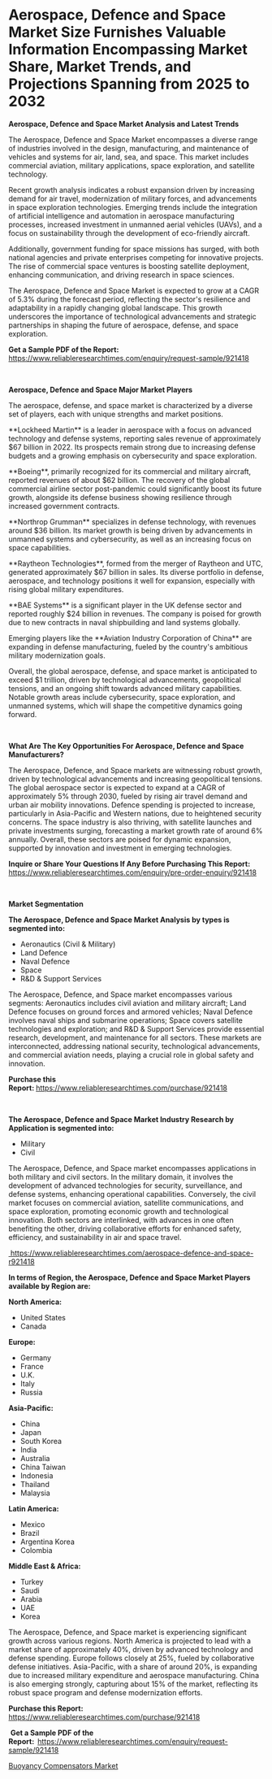 <p><h1>Aerospace, Defence and Space Market Size Furnishes Valuable Information Encompassing Market Share, Market Trends, and Projections Spanning from 2025 to 2032</h1></p><p><strong>Aerospace, Defence and Space Market Analysis and Latest Trends</strong></p>
<p><p>The Aerospace, Defence and Space Market encompasses a diverse range of industries involved in the design, manufacturing, and maintenance of vehicles and systems for air, land, sea, and space. This market includes commercial aviation, military applications, space exploration, and satellite technology. </p><p>Recent growth analysis indicates a robust expansion driven by increasing demand for air travel, modernization of military forces, and advancements in space exploration technologies. Emerging trends include the integration of artificial intelligence and automation in aerospace manufacturing processes, increased investment in unmanned aerial vehicles (UAVs), and a focus on sustainability through the development of eco-friendly aircraft. </p><p>Additionally, government funding for space missions has surged, with both national agencies and private enterprises competing for innovative projects. The rise of commercial space ventures is boosting satellite deployment, enhancing communication, and driving research in space sciences. </p><p>The Aerospace, Defence and Space Market is expected to grow at a CAGR of 5.3% during the forecast period, reflecting the sector's resilience and adaptability in a rapidly changing global landscape. This growth underscores the importance of technological advancements and strategic partnerships in shaping the future of aerospace, defense, and space exploration.</p></p>
<p><strong>Get a Sample PDF of the Report:&nbsp;</strong> <a href="https://www.reliableresearchtimes.com/enquiry/request-sample/921418?utm_campaign=3542&utm_medium=2&utm_source=Github&utm_content=ia&utm_term=11042025&utm_id=aerospace-defence-and-space">https://www.reliableresearchtimes.com/enquiry/request-sample/921418</a></p>
<p>&nbsp;</p>
<p><strong>Aerospace, Defence and Space Major Market Players</strong></p>
<p><p>The aerospace, defense, and space market is characterized by a diverse set of players, each with unique strengths and market positions. </p><p>**Lockheed Martin** is a leader in aerospace with a focus on advanced technology and defense systems, reporting sales revenue of approximately $67 billion in 2022. Its prospects remain strong due to increasing defense budgets and a growing emphasis on cybersecurity and space exploration.</p><p>**Boeing**, primarily recognized for its commercial and military aircraft, reported revenues of about $62 billion. The recovery of the global commercial airline sector post-pandemic could significantly boost its future growth, alongside its defense business showing resilience through increased government contracts.</p><p>**Northrop Grumman** specializes in defense technology, with revenues around $36 billion. Its market growth is being driven by advancements in unmanned systems and cybersecurity, as well as an increasing focus on space capabilities.</p><p>**Raytheon Technologies**, formed from the merger of Raytheon and UTC, generated approximately $67 billion in sales. Its diverse portfolio in defense, aerospace, and technology positions it well for expansion, especially with rising global military expenditures.</p><p>**BAE Systems** is a significant player in the UK defense sector and reported roughly $24 billion in revenues. The company is poised for growth due to new contracts in naval shipbuilding and land systems globally.</p><p>Emerging players like the **Aviation Industry Corporation of China** are expanding in defense manufacturing, fueled by the country's ambitious military modernization goals. </p><p>Overall, the global aerospace, defense, and space market is anticipated to exceed $1 trillion, driven by technological advancements, geopolitical tensions, and an ongoing shift towards advanced military capabilities. Notable growth areas include cybersecurity, space exploration, and unmanned systems, which will shape the competitive dynamics going forward.</p></p>
<p>&nbsp;</p>
<p><strong>What Are The Key Opportunities For Aerospace, Defence and Space Manufacturers?</strong></p>
<p><p>The Aerospace, Defence, and Space markets are witnessing robust growth, driven by technological advancements and increasing geopolitical tensions. The global aerospace sector is expected to expand at a CAGR of approximately 5% through 2030, fueled by rising air travel demand and urban air mobility innovations. Defence spending is projected to increase, particularly in Asia-Pacific and Western nations, due to heightened security concerns. The space industry is also thriving, with satellite launches and private investments surging, forecasting a market growth rate of around 6% annually. Overall, these sectors are poised for dynamic expansion, supported by innovation and investment in emerging technologies.</p></p>
<p><strong>Inquire or Share Your Questions If Any Before Purchasing This Report:</strong> <a href="https://www.reliableresearchtimes.com/enquiry/pre-order-enquiry/921418?utm_campaign=3542&utm_medium=2&utm_source=Github&utm_content=ia&utm_term=11042025&utm_id=aerospace-defence-and-space">https://www.reliableresearchtimes.com/enquiry/pre-order-enquiry/921418</a></p>
<p>&nbsp;</p>
<p><strong>Market Segmentation</strong></p>
<p><strong>The Aerospace, Defence and Space Market Analysis by types is segmented into:</strong></p>
<p><ul><li>Aeronautics (Civil & Military)</li><li>Land Defence</li><li>Naval Defence</li><li>Space</li><li>R&D & Support Services</li></ul></p>
<p><p>The Aerospace, Defence, and Space market encompasses various segments: Aeronautics includes civil aviation and military aircraft; Land Defence focuses on ground forces and armored vehicles; Naval Defence involves naval ships and submarine operations; Space covers satellite technologies and exploration; and R&D & Support Services provide essential research, development, and maintenance for all sectors. These markets are interconnected, addressing national security, technological advancements, and commercial aviation needs, playing a crucial role in global safety and innovation.</p></p>
<p><strong>Purchase this Report:&nbsp;</strong><a href="https://www.reliableresearchtimes.com/purchase/921418?utm_campaign=3542&utm_medium=2&utm_source=Github&utm_content=ia&utm_term=11042025&utm_id=aerospace-defence-and-space">https://www.reliableresearchtimes.com/purchase/921418</a></p>
<p>&nbsp;</p>
<p><strong>The Aerospace, Defence and Space Market Industry Research by Application is segmented into:</strong></p>
<p><ul><li>Military</li><li>Civil</li></ul></p>
<p><p>The Aerospace, Defence, and Space market encompasses applications in both military and civil sectors. In the military domain, it involves the development of advanced technologies for security, surveillance, and defense systems, enhancing operational capabilities. Conversely, the civil market focuses on commercial aviation, satellite communications, and space exploration, promoting economic growth and technological innovation. Both sectors are interlinked, with advances in one often benefiting the other, driving collaborative efforts for enhanced safety, efficiency, and sustainability in air and space travel.</p></p>
<p><a href="https://www.reliableresearchtimes.com/aerospace-defence-and-space-r921418?utm_campaign=3542&utm_medium=2&utm_source=Github&utm_content=ia&utm_term=11042025&utm_id=aerospace-defence-and-space">&nbsp;https://www.reliableresearchtimes.com/aerospace-defence-and-space-r921418</a></p>
<p><strong>In terms of Region, the Aerospace, Defence and Space Market Players available by Region are:</strong></p>
<p>
    <p> <strong> North America: </strong>
        <ul>
            <li>United States</li>
            <li>Canada</li>
        </ul>
        </p> 
    <p> <strong> Europe: </strong>
        <ul>
            <li>Germany</li>
            <li>France</li>
            <li>U.K.</li>
            <li>Italy</li>
            <li>Russia</li>
        </ul>
        </p> 
    <p> <strong> Asia-Pacific: </strong>
        <ul>
            <li>China</li>
            <li>Japan</li>
            <li>South Korea</li>
            <li>India</li>
            <li>Australia</li>
            <li>China Taiwan</li>
            <li>Indonesia</li>
            <li>Thailand</li>
            <li>Malaysia</li>
        </ul>
        </p> 
    <p> <strong> Latin America: </strong>
        <ul>
            <li>Mexico</li>
            <li>Brazil</li>
            <li>Argentina Korea</li>
            <li>Colombia</li>
        </ul>
        </p> 
    <p> <strong> Middle East & Africa: </strong>
        <ul>
            <li>Turkey</li>
            <li>Saudi</li>
            <li>Arabia</li>
            <li>UAE</li>
            <li>Korea</li>
        </ul>
    </p>
    </p>
<p><p>The Aerospace, Defence, and Space market is experiencing significant growth across various regions. North America is projected to lead with a market share of approximately 40%, driven by advanced technology and defense spending. Europe follows closely at 25%, fueled by collaborative defense initiatives. Asia-Pacific, with a share of around 20%, is expanding due to increased military expenditure and aerospace manufacturing. China is also emerging strongly, capturing about 15% of the market, reflecting its robust space program and defense modernization efforts.</p></p>
<p><strong>Purchase this Report: </strong><a href="https://www.reliableresearchtimes.com/purchase/921418?utm_campaign=3542&utm_medium=2&utm_source=Github&utm_content=ia&utm_term=11042025&utm_id=aerospace-defence-and-space">https://www.reliableresearchtimes.com/purchase/921418</a></p>
<p>&nbsp;<strong>Get a Sample PDF of the Report:&nbsp;&nbsp;</strong><a href="https://www.reliableresearchtimes.com/enquiry/request-sample/921418?utm_campaign=3542&utm_medium=2&utm_source=Github&utm_content=ia&utm_term=11042025&utm_id=aerospace-defence-and-space">https://www.reliableresearchtimes.com/enquiry/request-sample/921418</a></p>
<p><strong></strong></p>
<p><p><a href="https://github.com/sefathlehki/Market-Research-Report-List-1/blob/main/buoyancy-compensators-market.md?utm_campaign=3542&utm_medium=2&utm_source=Github&utm_content=ia&utm_term=11042025&utm_id=aerospace-defence-and-space">Buoyancy Compensators Market</a></p></p>